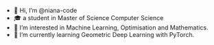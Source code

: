 - 👋 Hi, I’m @niana-code
- 🎓 a student in Master of Science Computer Science
- 👀 I’m interested in Machine Learning, Optimisation and Mathematics.
- 🌱 I’m currently learning Geometric Deep Learning with PyTorch.


<!---
niana-code/niana-code is a ✨ special ✨ repository because its `README.md` (this file) appears on your GitHub profile.
You can click the Preview link to take a look at your changes.
--->
